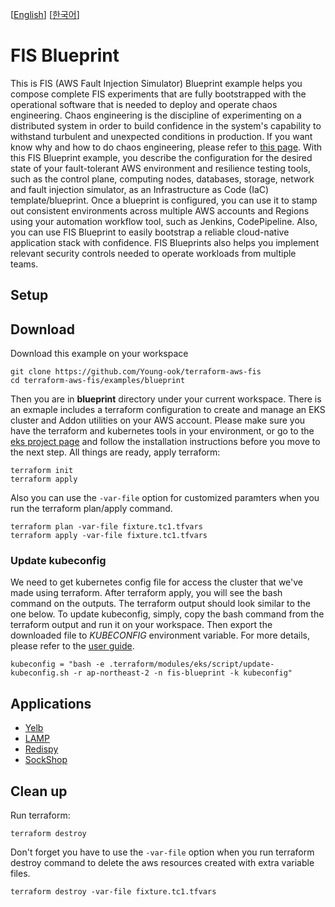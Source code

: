 [[English](README.md)] [[한국어](README.ko.md)]

# FIS Blueprint
This is FIS (AWS Fault Injection Simulator) Blueprint example helps you compose complete FIS experiments that are fully bootstrapped with the operational software that is needed to deploy and operate chaos engineering. Chaos engineering is the discipline of experimenting on a distributed system in order to build confidence in the system's capability to withstand turbulent and unexpected conditions in production. If you want know why and how to do chaos engineering, please refer to [this page](https://github.com/Young-ook/terraform-aws-fis/tree/main/README.md). With this FIS Blueprint example, you describe the configuration for the desired state of your fault-tolerant AWS environment and resilience testing tools, such as the control plane, computing nodes, databases, storage, network and fault injection simulator, as an Infrastructure as Code (IaC) template/blueprint. Once a blueprint is configured, you can use it to stamp out consistent environments across multiple AWS accounts and Regions using your automation workflow tool, such as Jenkins, CodePipeline. Also, you can use FIS Blueprint to easily bootstrap a reliable cloud-native application stack with confidence. FIS Blueprints also helps you implement relevant security controls needed to operate workloads from multiple teams.

## Setup
## Download
Download this example on your workspace
```
git clone https://github.com/Young-ook/terraform-aws-fis
cd terraform-aws-fis/examples/blueprint
```

Then you are in **blueprint** directory under your current workspace. There is an exmaple includes a terraform configuration to create and manage an EKS cluster and Addon utilities on your AWS account. Please make sure you have the terraform and kubernetes tools in your environment, or go to the [eks project page](https://github.com/Young-ook/terraform-aws-eks) and follow the installation instructions before you move to the next step.
All things are ready, apply terraform:
```
terraform init
terraform apply
```
Also you can use the `-var-file` option for customized paramters when you run the terraform plan/apply command.
```
terraform plan -var-file fixture.tc1.tfvars
terraform apply -var-file fixture.tc1.tfvars
```

### Update kubeconfig
We need to get kubernetes config file for access the cluster that we've made using terraform. After terraform apply, you will see the bash command on the outputs. The terraform output should look similar to the one below. To update kubeconfig, simply, copy the bash command from the terraform output and run it on your workspace. Then export the downloaded file to *KUBECONFIG* environment variable. For more details, please refer to the [user guide](https://github.com/Young-ook/terraform-aws-eks#generate-kubernetes-config).
```
kubeconfig = "bash -e .terraform/modules/eks/script/update-kubeconfig.sh -r ap-northeast-2 -n fis-blueprint -k kubeconfig"
```

## Applications
- [Yelb](./apps/README.md#yelb)
- [LAMP](./apps/README.md#lamp)
- [Redispy](./apps/README.md#redispy)
- [SockShop](./apps/README.md#sockshop)

## Clean up
Run terraform:
```
terraform destroy
```
Don't forget you have to use the `-var-file` option when you run terraform destroy command to delete the aws resources created with extra variable files.
```
terraform destroy -var-file fixture.tc1.tfvars
```
